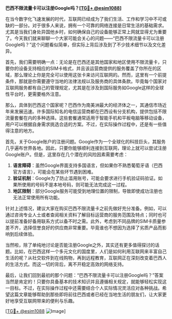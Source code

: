 **巴西不限流量卡可以注册Google吗？[[TG💪+ @esim1088](https://t.me/s/esim1088)]**

在当今数字化飞速发展的时代，互联网已经成为了我们生活、工作和学习中不可或缺的一部分。对于很多人来说，拥有一个可靠的网络连接是日常生活的基础需求。尤其是当我们身处异国他乡时，如何确保自己的设备能够正常上网就显得尤为重要了。今天我们就来聊聊一个大家可能会关心的问题——“巴西不限流量卡可以注册Google吗？”这个问题看似简单，但实际上背后涉及到了不少技术细节以及文化差异。

首先，我们需要明确一点：无论是在巴西还是其他国家和地区使用不限流量卡，只要你的设备支持相应的SIM卡格式，并且该运营商提供的服务覆盖了你所在的区域，那么理论上你是完全可以使用这张卡来访问互联网的。然而，这里有一个前提条件，那就是你需要遵守当地的法律法规以及服务商的具体条款。毕竟每个国家对互联网服务都有自己的管理规定，尤其是在涉及到国际服务如Google这样的全球性平台时，更需要格外注意。

那么，具体到巴西这个国家呢？巴西作为南美洲最大的经济体之一，其通信市场近年来发展迅速。许多国际知名的电信运营商都在巴西设有分支机构，提供包括不限流量套餐在内的多种选择。这些套餐通常适用于智能手机和平板电脑等移动设备，用户可以根据自身需求挑选合适的方案。不过，在实际操作过程中，还是有一些值得注意的地方。

首先，关于Google账户的注册问题。Google作为一个全球化的科技巨头，其服务几乎遍布世界各地。因此，只要你能够顺利连接到互联网，理论上就可以尝试注册Google账户。但是，这里存在几个潜在的风险因素需要考虑：

1. **语言障碍**：虽然Google界面支持多国语言，但如果你不熟悉葡萄牙语（巴西官方语言），可能会在某些环节遇到困难。
2. **验证机制**：Google为了防止滥用账号，可能会要求进行手机验证码验证。如果所使用的号码不是本地号码，则可能无法完成这一过程。
3. **地区限制**：部分Google服务可能受到地理位置的限制，导致即使成功注册也无法正常使用所有功能。

针对上述情况，建议大家在购买巴西不限流量卡之前先做好充分准备。例如，可以通过咨询专业人士或者查阅相关资料了解目标运营商的服务范围及特点；同时也可以提前准备好备用联系方式以备不时之需。此外，考虑到不同品牌的SIM卡质量参差不齐，选择信誉良好的供应商非常重要。毕竟谁也不想因为选择了劣质产品而影响到后续体验。

当然啦，除了单纯地讨论是否能注册Google之外，其实还有更多值得探讨的话题。比如，在巴西这样一个多元文化的国度里，人们是如何利用互联网来丰富自己生活的呢？从社交软件到在线购物，再到远程教育，互联网正在深刻改变着巴西人的生活方式。而这一切的背后，离不开稳定高效的网络支持。

最后，让我们回到最初的那个问题：“巴西不限流量卡可以注册Google吗？”答案当然是肯定的！只要你具备基本的技术知识并且遵循相关规定，就能够轻松实现这一目标。不过，在实际操作过程中还需要结合个人实际情况灵活应对各种挑战。希望这篇文章能够帮助到那些即将前往巴西或者已经在当地生活的朋友们，让大家更好地享受互联网带来的便利与乐趣。

[[TG💪+ @esim1088](https://t.me/s/esim1088) ![Image](https://i.postimg.cc/4NQfJmqS/Snipaste-2025-05-13-00-14-12.png)]